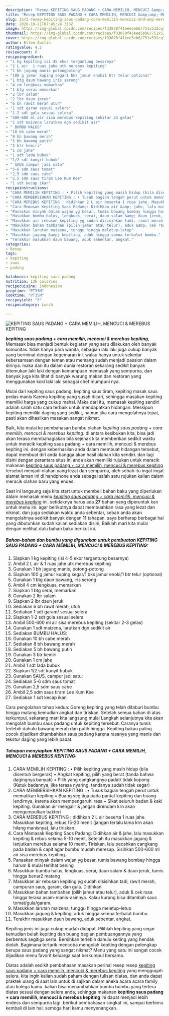 ```yaml
---
description: "Resep KEPITING SAUS PADANG + CARA MEMILIH, MENCUCI &amp;amp; MEREBUS KEPITING Lezat"
title: "Resep KEPITING SAUS PADANG + CARA MEMILIH, MENCUCI &amp;amp; MEREBUS KEPITING Lezat"
slug: 1572-resep-kepiting-saus-padang-cara-memilih-mencuci-and-amp-merebus-kepiting-lezat
date: 2020-10-21T07:45:24.313Z
image: https://img-global.cpcdn.com/recipes/f33070f41eee5eb6/751x532cq70/kepiting-saus-padang-cara-memilih-mencuci-merebus-kepiting-foto-resep-utama.jpg
thumbnail: https://img-global.cpcdn.com/recipes/f33070f41eee5eb6/751x532cq70/kepiting-saus-padang-cara-memilih-mencuci-merebus-kepiting-foto-resep-utama.jpg
cover: https://img-global.cpcdn.com/recipes/f33070f41eee5eb6/751x532cq70/kepiting-saus-padang-cara-memilih-mencuci-merebus-kepiting-foto-resep-utama.jpg
author: Ellen Austin
ratingvalue: 4.2
reviewcount: 6
recipeingredient:
- "1 kg kepiting isi 45 ekor tergantung besarnya"
- "2 L air  1 ruas jahe utk merebus kepiting"
- "1 bh jagung manis potongpotong"
- "100 g jamur kuping segar1 bks jamur enoki1 btr telur optional"
- "1 btg daun bawang iris serong"
- "4 cm lengkuas memarkan"
- "1 btg serai memarkan"
- "2 lbr salam"
- "2 lbr daun jeruk"
- "6 bh rawit merah utuh"
- "1 sdt garam sesuai selera"
- "1-2 sdt gula sesuai selera"
- "500-600 ml air sisa merebus kepiting sekitar 23 gelas"
- "1 sdt maizena larutkan dgn sedikit air"
- " BUMBU HALUS"
- "10 bh cabe merah"
- "8 bh bawang merah"
- "5 bh bawang putih"
- "3 btr kemiri"
- "1 cm jahe"
- "1 sdt lada bubuk"
- "1/2 sdt kunyit bubuk"
- " SAUS campur jadi satu"
- "5-6 sdm saus tomat"
- "2,5 sdm saus cabe"
- "2,5 sdm saus tiram Lee Kum Kee"
- "1 sdt kecap ikan"
recipeinstructions:
- "CARA MEMILIH KEPITING : • Pilih kepiting yang masih hidup (bila disentuh bergerak) • Angkat kepiting, pilih yang berat (tanda bahwa dagingnya banyak) • Pilih yang cangkangnya padat/ tidak kopong (Ketuk badannya, jika terasa nyaring, tandanya sudah tidak segar)"
- "CARA MEMBERSIHKAN KEPITING : • Tusuk bagian tengah perut untuk mematikan kepiting • Buang segitiga pada pantat kepiting dan buang lendirnya, karena akan mempengaruhi rasa • Sikat seluruh badan &amp; kaki kepiting. Gunakan air mengalir &amp; jangan direndam krn akan mengumpulkan bakteri"
- "CARA MEREBUS KEPITING : didihkan 2 L air beserta 1 ruas jahe. Masukkan kepiting, rebus 15-20 menit (jangan terlalu lama krn akan hilang manisnya), lalu tiriskan."
- "Cara Memasak Kepiting Saos Padang: Didihkan air &amp; jahe, lalu masukkan kepiting &amp; rebus selama 5-10 menit. Setelah itu masukkan jagung &amp; lanjutkan merebus selama 10 menit. Tiriskan, lalu pecahkan cangkang pada badan &amp; capit agar bumbu mudah meresap. Sisihkan 500-600 ml air sisa merebus kepiting."
- "Panaskan minyak dalam wajan yg besar, tumis bawang bombay hingga harum &amp; mulai terlihat bening"
- "Masukkan bumbu halus, lengkuas, serai, daun salam &amp; daun jeruk, tumis hingga benar2 matang"
- "Masukkan air rebusan kepiting yg sudah disisihkan tadi, rawit merah, campuran saus, garam, dan gula. Didihkan."
- "Masukkan bahan tambahan (pilih jamur atau telur), aduk &amp; cek rasa hingga terasa asam-manis-asinnya. Kalau kurang bisa ditambah saus tomat/gula/garam."
- "Masukkan larutan maizena, tunggu hingga meletup-letup"
- "Masukkan jagung &amp; kepiting, aduk hingga semua terbalut bumbu."
- "Terakhir masukkan daun bawang, aduk sebentar, angkat."
categories:
- Resep
tags:
- kepiting
- saus
- padang

katakunci: kepiting saus padang 
nutrition: 136 calories
recipecuisine: Indonesian
preptime: "PT33M"
cooktime: "PT35M"
recipeyield: "3"
recipecategory: Lunch

---
```



![KEPITING SAUS PADANG + CARA MEMILIH, MENCUCI &amp; MEREBUS KEPITING](https://img-global.cpcdn.com/recipes/f33070f41eee5eb6/751x532cq70/kepiting-saus-padang-cara-memilih-mencuci-merebus-kepiting-foto-resep-utama.jpg)

<b><i>kepiting saus padang + cara memilih, mencuci &amp; merebus kepiting</i></b>, Memasak bisa menjadi bentuk kegiatan yang seru dilakukan oleh banyak komunitas. tidak hanya para wanita, sebagian laki laki juga cukup banyak yang berminat dengan kegemaran ini. walau hanya untuk sekedar kebersamaan dengan teman atau memang sudah menjadi passion dalam dirinya. maka dari itu dalam dunia restoran sekarang sedikit banyak ditemukan laki laki dengan kemampuan memasak yang sempurna, dan banyak juga kita lihat di banyak warung makan dan restoran yang menggunakan koki laki laki sebagai chef mumpuni nya.

Mulai dari kepiting saus padang, kepiting saus tiram, kepiting masak saus pedas manis Karena kepiting yang susah dicari, sehingga masakan kepiting memiliki harga yang cukup mahal. Maka dari itu, memasak kepiting sendiri adalah salah satu cara terbaik untuk mendapatkan hidangan. Meskipun kepiting memiliki daging yang sedikit, namun jika cara mengolahnya tepat, pasti akan dihasilkan masakan sangat nikmat.

Baik, kita mulai ke pembahasan bumbu olahan <i>kepiting saus padang + cara memilih, mencuci &amp; merebus kepiting</i>. di antara kesibukan kita, bisa jadi akan terasa membahagiakan bila sejenak kita memberikan sedikit waktu untuk meracik kepiting saus padang + cara memilih, mencuci &amp; merebus kepiting ini. dengan keberhasilan anda dalam membuat hidangan tersebut, dapat membuat diri anda bangga akan hasil olahan kita sendiri. dan lagi disini dengan perantara situs ini anda akan memiliki rujukan untuk meracik makanan <u>kepiting saus padang + cara memilih, mencuci &amp; merebus kepiting</u> tersebut menjadi olahan yang lezat dan sempurna, oleh sebab itu ingat ingat alamat laman ini di handphone anda sebagai salah satu rujukan kalian dalam meracik olahan baru yang endes.


Saat ini langsung saja kita start untuk membeli bahan baku yang diperlukan dalam memasak menu <u><i>kepiting saus padang + cara memilih, mencuci &amp; merebus kepiting</i></u> ini. setidaknya harus ada <b>27</b> bahan yang diperuntuk kan untuk menu ini. agar berikutnya dapat membuahkan rasa yang lezat dan nikmat. dan juga sediakan waktu anda sebentar, sebab anda akan mengolahnya sedikit banyak dengan <b>11</b> tahapan. saya berharap berbagai hal yang dibutuhkan sudah kalian sediakan disini, Baiklah mari kita mulai dengan melihat dulu bahan baku berikut ini.

<!--inarticleads1-->

##### Bahan-bahan dan bumbu yang digunakan untuk pembuatan KEPITING SAUS PADANG + CARA MEMILIH, MENCUCI &amp; MEREBUS KEPITING:

1. Siapkan 1 kg kepiting (isi 4-5 ekor tergantung besarnya)
1. Ambil 2 L air &amp; 1 ruas jahe utk merebus kepiting
1. Gunakan 1 bh jagung manis, potong-potong
1. Siapkan 100 g jamur kuping segar/1 bks jamur enoki/1 btr telur (optional)
1. Gunakan 1 btg daun bawang, iris serong
1. Ambil 4 cm lengkuas, memarkan
1. Siapkan 1 btg serai, memarkan
1. Gunakan 2 lbr salam
1. Siapkan 2 lbr daun jeruk
1. Sediakan 6 bh rawit merah, utuh
1. Sediakan 1 sdt garam/ sesuai selera
1. Siapkan 1-2 sdt gula sesuai selera
1. Ambil 500-600 ml air sisa merebus kepiting (sekitar 2-3 gelas)
1. Gunakan 1 sdt maizena, larutkan dgn sedikit air
1. Sediakan  BUMBU HALUS:
1. Gunakan 10 bh cabe merah
1. Sediakan 8 bh bawang merah
1. Sediakan 5 bh bawang putih
1. Gunakan 3 btr kemiri
1. Gunakan 1 cm jahe
1. Ambil 1 sdt lada bubuk
1. Siapkan 1/2 sdt kunyit bubuk
1. Gunakan  SAUS, campur jadi satu:
1. Sediakan 5-6 sdm saus tomat
1. Gunakan 2,5 sdm saus cabe
1. Ambil 2,5 sdm saus tiram Lee Kum Kee
1. Sediakan 1 sdt kecap ikan


Cara pengolahan tahap kedua: Goreng kepiting yang telah ditaburi bumbu hingga matang kemudian angkat dan tiriskan. Setelah semua bahan di atas terkumpul, sekarang mari kita langsung mulai Langkah selanjutnya kita akan mengolah bumbu saus padang untuk kepiting tersebut. Caranya tumis terlebih dahulu bawang merah dan putih hingga. Kepiting bakau paling cocok dijadikan ditambahkan saus padang karena rasanya yang manis dan tekstur daging yang lebih padat. 

<!--inarticleads2-->

##### Tahapan menyiapkan KEPITING SAUS PADANG + CARA MEMILIH, MENCUCI &amp; MEREBUS KEPITING:

1. CARA MEMILIH KEPITING : • Pilih kepiting yang masih hidup (bila disentuh bergerak) • Angkat kepiting, pilih yang berat (tanda bahwa dagingnya banyak) • Pilih yang cangkangnya padat/ tidak kopong (Ketuk badannya, jika terasa nyaring, tandanya sudah tidak segar)
1. CARA MEMBERSIHKAN KEPITING : • Tusuk bagian tengah perut untuk mematikan kepiting • Buang segitiga pada pantat kepiting dan buang lendirnya, karena akan mempengaruhi rasa • Sikat seluruh badan &amp; kaki kepiting. Gunakan air mengalir &amp; jangan direndam krn akan mengumpulkan bakteri
1. CARA MEREBUS KEPITING : didihkan 2 L air beserta 1 ruas jahe. Masukkan kepiting, rebus 15-20 menit (jangan terlalu lama krn akan hilang manisnya), lalu tiriskan.
1. Cara Memasak Kepiting Saos Padang: Didihkan air &amp; jahe, lalu masukkan kepiting &amp; rebus selama 5-10 menit. Setelah itu masukkan jagung &amp; lanjutkan merebus selama 10 menit. Tiriskan, lalu pecahkan cangkang pada badan &amp; capit agar bumbu mudah meresap. Sisihkan 500-600 ml air sisa merebus kepiting.
1. Panaskan minyak dalam wajan yg besar, tumis bawang bombay hingga harum &amp; mulai terlihat bening
1. Masukkan bumbu halus, lengkuas, serai, daun salam &amp; daun jeruk, tumis hingga benar2 matang
1. Masukkan air rebusan kepiting yg sudah disisihkan tadi, rawit merah, campuran saus, garam, dan gula. Didihkan.
1. Masukkan bahan tambahan (pilih jamur atau telur), aduk &amp; cek rasa hingga terasa asam-manis-asinnya. Kalau kurang bisa ditambah saus tomat/gula/garam.
1. Masukkan larutan maizena, tunggu hingga meletup-letup
1. Masukkan jagung &amp; kepiting, aduk hingga semua terbalut bumbu.
1. Terakhir masukkan daun bawang, aduk sebentar, angkat.


Kepiting jenis ini juga cukup mudah didapat. Pilihlah kepiting yang segar kemudian belah kepiting dan buang bagian pembuangannya yang berbentuk segitiga serta. Bersihkan terlebih dahulu keiting yang hendak diolah. Bagimana tertarik mencoba mengolah kepiting dengan pelengkap berupa saus padang yang sangat nikmat? Menu yang satu ini sangat cocok dijadikan menu favorit keluarga saat berkumpul bersama. 

Diatas adalah sedikit pembahasan masakan perihal resep resep <u>kepiting saus padang + cara memilih, mencuci &amp; merebus kepiting</u> yang menggugah selera. kita ingin kalian sudah paham dengan tulisan diatas, dan anda dapat praktek ulang di saat lain untuk di sajikan dalam aneka acara acara family atau kolega kamu. kalian bisa menambahkan bumbu bumbu yang tertera diatas sesuai dengan selera anda, sehingga makanan <b>kepiting saus padang + cara memilih, mencuci &amp; merebus kepiting</b> ini dapat menjadi lebih endess dan sempurna lagi. berikut pembahasan singkat ini, sampai bertemu kembali di lain hal. semoga hari kamu menyenangkan.
